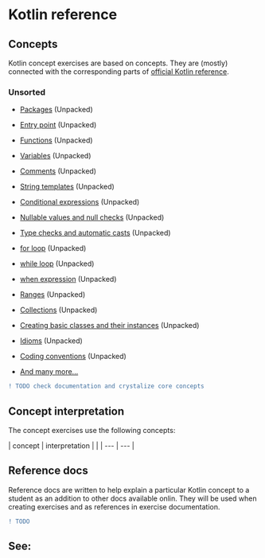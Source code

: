 # Kotlin reference

## Concepts

Kotlin concept exercises are based on concepts. They are (mostly) connected with the corresponding parts of [official Kotlin reference](https://kotlinlang.org/docs/reference/basic-syntax.html#defining-packages).

### Unsorted

- [Packages](https://kotlinlang.org/docs/reference/basic-syntax.html#defining-packages) (Unpacked)
- [Entry point](https://kotlinlang.org/docs/reference/basic-syntax.html#program-entry-point) (Unpacked)
- [Functions](https://kotlinlang.org/docs/reference/basic-syntax.html#defining-functions) (Unpacked)
- [Variables](https://kotlinlang.org/docs/reference/basic-syntax.html#defining-variables) (Unpacked)
- [Comments](https://kotlinlang.org/docs/reference/basic-syntax.html#comments) (Unpacked)
- [String templates](https://kotlinlang.org/docs/reference/basic-syntax.html#using-string-templates) (Unpacked)
- [Conditional expressions](https://kotlinlang.org/docs/reference/basic-syntax.html#using-conditional-expressions) (Unpacked)
- [Nullable values and null checks](https://kotlinlang.org/docs/reference/basic-syntax.html#using-nullable-values-and-checking-for-null) (Unpacked)
- [Type checks and automatic casts](https://kotlinlang.org/docs/reference/basic-syntax.html#using-type-checks-and-automatic-casts) (Unpacked)
- [for loop](https://kotlinlang.org/docs/reference/basic-syntax.html#using-a-for-loop) (Unpacked)
- [while loop](https://kotlinlang.org/docs/reference/basic-syntax.html#using-a-while-loop) (Unpacked)
- [when expression](https://kotlinlang.org/docs/reference/basic-syntax.html#using-a-while-loop) (Unpacked)
- [Ranges](https://kotlinlang.org/docs/reference/basic-syntax.html#using-a-while-loop) (Unpacked)
- [Collections](https://kotlinlang.org/docs/reference/basic-syntax.html#using-collections) (Unpacked)
- [Creating basic classes and their instances](https://kotlinlang.org/docs/reference/basic-syntax.html#using-collections) (Unpacked)

- [Idioms](https://kotlinlang.org/docs/reference/idioms.html) (Unpacked)
- [Coding conventions](https://kotlinlang.org/docs/reference/coding-conventions.html) (Unpacked)
- [And many more...](https://kotlinlang.org/docs/reference/basic-syntax.html)

```diff
! TODO check documentation and crystalize core concepts
```

## Concept interpretation

The concept exercises use the following concepts:

| concept | interpretation |
|
| --- | --- |

## Reference docs

Reference docs are written to help explain a particular Kotlin concept to a student as an addition to other docs available onlin. They will be used when creating exercises and as references in exercise documentation.

```diff
! TODO
```

See:
  - 
